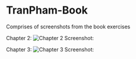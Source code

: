 # TranPham-Book

Comprises of screenshots from the book exercises


Chapter 2:
![Chapter 2 Screenshot:](https://github.ccs.neu.edu/NEU-CS5610-SU20/TranPham-Book/blob/master/Screenshot/Chapter%202%20screenshot.png)


Chapter 3:
![Chapter 3 Screenshot:](https://github.ccs.neu.edu/NEU-CS5610-SU20/TranPham-Book/blob/master/Screenshot/Chapter%203%20screenshot.png)

